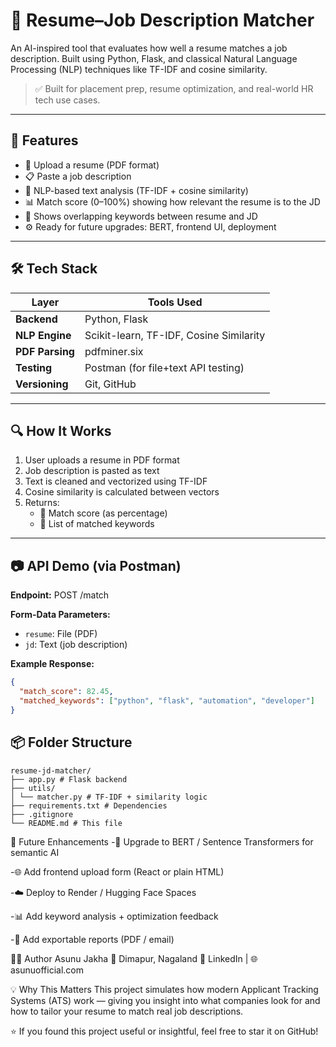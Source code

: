 # 🧠 Resume–Job Description Matcher

An AI-inspired tool that evaluates how well a resume matches a job description. Built using Python, Flask, and classical Natural Language Processing (NLP) techniques like TF-IDF and cosine similarity.

> ✅ Built for placement prep, resume optimization, and real-world HR tech use cases.

---

## 🚀 Features

- 📄 Upload a resume (PDF format)
- 📋 Paste a job description
- 🧠 NLP-based text analysis (TF-IDF + cosine similarity)
- 📊 Match score (0–100%) showing how relevant the resume is to the JD
- 🧾 Shows overlapping keywords between resume and JD
- ⚙️ Ready for future upgrades: BERT, frontend UI, deployment

---

## 🛠 Tech Stack

| Layer         | Tools Used                    |
|---------------|-------------------------------|
| **Backend**   | Python, Flask                 |
| **NLP Engine**| Scikit-learn, TF-IDF, Cosine Similarity |
| **PDF Parsing**| pdfminer.six                 |
| **Testing**   | Postman (for file+text API testing) |
| **Versioning**| Git, GitHub                   |

---

## 🔍 How It Works

1. User uploads a resume in PDF format
2. Job description is pasted as text
3. Text is cleaned and vectorized using TF-IDF
4. Cosine similarity is calculated between vectors
5. Returns:
   - 🎯 Match score (as percentage)
   - 🧩 List of matched keywords

---

## 📷 API Demo (via Postman)

**Endpoint:**
POST /match



**Form-Data Parameters:**
- `resume`: File (PDF)
- `jd`: Text (job description)

**Example Response:**
```json
{
  "match_score": 82.45,
  "matched_keywords": ["python", "flask", "automation", "developer"]
}
```
## 📦 Folder Structure
```
resume-jd-matcher/
├── app.py # Flask backend
├── utils/
│ └── matcher.py # TF-IDF + similarity logic
├── requirements.txt # Dependencies
├── .gitignore
└── README.md # This file
```

🧠 Future Enhancements
-🤖 Upgrade to BERT / Sentence Transformers for semantic AI

-🌐 Add frontend upload form (React or plain HTML)

-☁️ Deploy to Render / Hugging Face Spaces

-📊 Add keyword analysis + optimization feedback

-📁 Add exportable reports (PDF / email)

👨‍💻 Author
Asunu Jakha
📍 Dimapur, Nagaland
🔗 LinkedIn | 🌐 asunuofficial.com

💡 Why This Matters
This project simulates how modern Applicant Tracking Systems (ATS) work — giving you insight into what companies look for and how to tailor your resume to match real job descriptions.

⭐ If you found this project useful or insightful, feel free to star it on GitHub!
